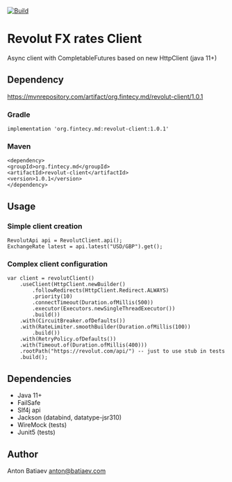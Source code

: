 [![Build](https://github.com/fintecy/revolut-client/actions/workflows/gradle.yml/badge.svg?branch=main)](https://github.com/fintecy/revolut-client/actions/workflows/gradle.yml)

# Revolut FX rates Client

Async client with CompletableFutures based on new HttpClient (java 11+)

## Dependency
https://mvnrepository.com/artifact/org.fintecy.md/revolut-client/1.0.1

### Gradle
```
implementation 'org.fintecy.md:revolut-client:1.0.1'
```

### Maven
```
<dependency>
<groupId>org.fintecy.md</groupId>
<artifactId>revolut-client</artifactId>
<version>1.0.1</version>
</dependency>
```

## Usage
### Simple client creation
```
RevolutApi api = RevolutClient.api();
ExchangeRate latest = api.latest("USD/GBP").get();
```
### Complex client configuration
```
var client = revolutClient()
    .useClient(HttpClient.newBuilder()
        .followRedirects(HttpClient.Redirect.ALWAYS)
        .priority(10)
        .connectTimeout(Duration.ofMillis(500))
        .executor(Executors.newSingleThreadExecutor())
        .build())
    .with(CircuitBreaker.ofDefaults())
    .with(RateLimiter.smoothBuilder(Duration.ofMillis(100))
        .build())
    .with(RetryPolicy.ofDefaults())
    .with(Timeout.of(Duration.ofMillis(400)))
    .rootPath("https://revolut.com/api/") -- just to use stub in tests
    .build();
```

## Dependencies
- Java 11+
- FailSafe
- Slf4j api
- Jackson (databind, datatype-jsr310)
- WireMock (tests)
- Junit5 (tests)

## Author
Anton Batiaev <anton@batiaev.com>
